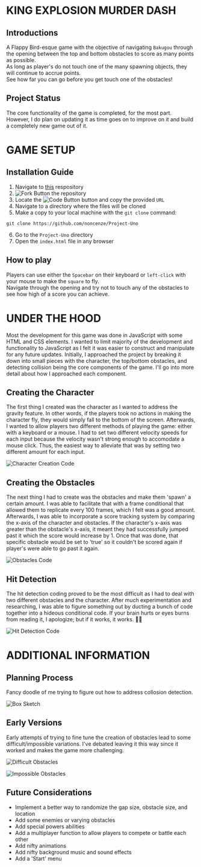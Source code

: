 # KING EXPLOSION MURDER DASH

## Introductions
A Flappy Bird-esque game with the objective of navigating `Bakugou` through the opening between the top and bottom obstacles to score as many points as possible. <br/>
As long as player's do not touch one of the many spawning objects, they will continue to accrue points. <br/>
See how far you can go before you get touch one of the obstacles!

## Project Status
The core functionality of the game is completed, for the most part. <br/>
However, I do plan on updating it as time goes on to improve on it and build a completely new game out of it.



# GAME SETUP

## Installation Guide
1. Navigate to [this](https://github.com/noncenze/Project-Uno) respository
2. ![Fork Button](/Screenshots/fork.png) the repository
3. Locate the ![Code Button](/Screenshots/code.png) button and copy the provided `URL`
4. Navigate to a directory where the files will be cloned
5. Make a copy to your local machine with the `git clone` command:
```
git clone https://github.com/noncenze/Project-Uno
```
6. Go to the `Project-Uno` directory
7. Open the `index.html` file in any browser

## How to play
Players can use either the `Spacebar` on their keyboard or `left-click` with your mouse to make the `square` to fly. <br/>
Navigate through the opening and try not to touch any of the obstacles to see how high of a score you can achieve.



# UNDER THE HOOD

Most the development for this game was done in JavaScript with some HTML and CSS elements. I wanted to limit majority of the development and functionality to JavaScript as I felt it was easier to construct and manipulate for any future updates. Initially, I approached the project by breaking it down into small pieces with the character, the top/bottom obstacles, and detecting collision being the core components of the game. I'll go into more detail about how I approached each component.

## Creating the Character
The first thing I created was the character as I wanted to address the gravity feature. In other words, if the players took no actions in making the character fly, they would simply fall to the bottom of the screen. Afterwards, I wanted to allow players two different methods of playing the game: either with a keyboard or a mouse. I had to set two different velocity speeds for each input because the velocity wasn't strong enough to accomodate a mouse click. Thus, the easiest way to alleviate that was by setting two different amount for each input.

![Character Creation Code](/Screenshots/char_code.png)

## Creating the Obstacles
The next thing I had to create was the obstacles and make them 'spawn' a certain amount. I was able to facilitate that with a frame conditional that allowed them to replicate every 100 frames, which I felt was a good amount. Afterwards, I was able to incorporate a score tracking system by comparing the x-axis of the character and obstacles. If the character's x-axis was greater than the obstacle's x-axis, it meant they had successfully jumped past it which the score would increase by 1. Once that was done, that specific obstacle would be set to 'true' so it couldn't be scored again if player's were able to go past it again.

![Obstacles Code](/Screenshots/obstacles_code.png)

## Hit Detection
The hit detection coding proved to be the most difficult as I had to deal with two different obstacles and the character. After much experimentation and researching, I was able to figure something out by ducting a bunch of code together into a hideous conditional code. If your brain hurts or eyes burns from reading it, I apologize; but if it works, it works. 🤷‍♂️

![Hit Detection Code](/Screenshots/hit_code.png)



# ADDITIONAL INFORMATION

## Planning Process
Fancy doodle of me trying to figure out how to address collosion detection.

![Box Sketch](/Screenshots/sketch.jpeg)

## Early Versions
Early attempts of trying to fine tune the creation of obstacles lead to some difficult/impossible variations. I've debated leaving it this way since it worked and makes the game more challenging.

![Difficult Obstacles](/Screenshots/difficult.png)

![Impossible Obstacles](/Screenshots/impossible.png)

## Future Considerations
* Implement a better way to randomize the gap size, obstacle size, and location
* Add some enemies or varying obstacles
* Add special powers abilities
* Add a multiplayer function to allow players to compete or battle each other
* Add nifty animations
* Add nifty background music and sound effects
* Add a 'Start' menu